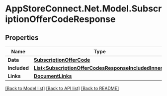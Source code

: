 # AppStoreConnect.Net.Model.SubscriptionOfferCodeResponse

## Properties

Name | Type | Description | Notes
------------ | ------------- | ------------- | -------------
**Data** | [**SubscriptionOfferCode**](SubscriptionOfferCode.md) |  | 
**Included** | [**List&lt;SubscriptionOfferCodesResponseIncludedInner&gt;**](SubscriptionOfferCodesResponseIncludedInner.md) |  | [optional] 
**Links** | [**DocumentLinks**](DocumentLinks.md) |  | 

[[Back to Model list]](../README.md#documentation-for-models) [[Back to API list]](../README.md#documentation-for-api-endpoints) [[Back to README]](../README.md)

